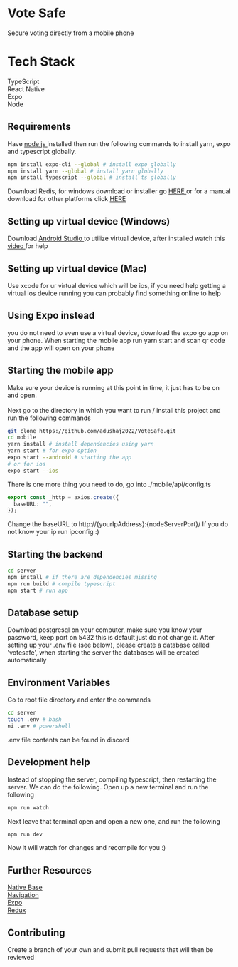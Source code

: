 # Vote Safe

Secure voting directly from a mobile phone

# Tech Stack

TypeScript <br>
React Native <br>
Expo <br>
Node <br>

## Requirements

Have <a href = "https://nodejs.org/en/download/"> node js </a> installed then run the following commands to install yarn, expo and typescript globally.

```bash
npm install expo-cli --global # install expo globally
npm install yarn --global # install yarn globally
npm install typescript --global # install ts globally
```

Download Redis, for windows download or installer go <a href = "https://github.com/microsoftarchive/redis/releases/tag/win-3.0.504"> HERE </a> or for a manual download for other platforms click <a href = "https://redis.io/download"> HERE </a>

## Setting up virtual device (Windows)

Download <a href="https://developer.android.com/studio"> Android Studio </a> to utilize virtual device, after installed watch this <a href="https://www.youtube.com/watch?v=v4f94Jba8UA"> video </a> for help

## Setting up virtual device (Mac)

Use xcode for ur virtual device which will be ios, if you need help getting a virtual ios device running you can probably find something online to help

## Using Expo instead

you do not need to even use a virtual device, download the expo go app on your phone. When starting the mobile app run yarn start and scan qr code and the app will open on your phone

## Starting the mobile app

Make sure your device is running at this point in time, it just has to be on and open. <br> <br> Next go to the directory in which you want to run / install this project and run the following commands

```bash
git clone https://github.com/adushaj2022/VoteSafe.git
cd mobile
yarn install # install dependencies using yarn
yarn start # for expo option
expo start --android # starting the app
# or for ios
expo start --ios
```

There is one more thing you need to do, go into ./mobile/api/config.ts

```typescript
export const _http = axios.create({
  baseURL: "",
});
```

Change the baseURL to http://{yourIpAddress}:{nodeServerPort}/
If you do not know your ip run ipconfig :)

## Starting the backend

```bash
cd server
npm install # if there are dependencies missing
npm run build # compile typescript
npm start # run app
```

## Database setup

Download postgresql on your computer, make sure you know your password, keep port on 5432 this is default just do
not change it. After setting up your .env file (see below), please create a database called 'votesafe', when starting
the server the databases will be created automatically

## Environment Variables

Go to root file directory and enter the commands

```bash
cd server
touch .env # bash
ni .env # powershell
```

.env file contents can be found in discord

## Development help

Instead of stopping the server, compiling typescript, then restarting the server. We can do the following.
Open up a new terminal and run the following

```bash
npm run watch
```

Next leave that terminal open and open a new one, and run the following

```bash
npm run dev
```

Now it will watch for changes and recompile for you :)

## Further Resources

<a href="https://docs.nativebase.io/"> Native Base </a>
<br>
<a href="https://reactnavigation.org/docs/getting-started"> Navigation </a>
<br>
<a href="https://docs.expo.io/"> Expo </a>
<br>
<a href="https://redux.js.org/usage/configuring-your-store"> Redux </a>

## Contributing

Create a branch of your own and submit pull requests that will then be reviewed
